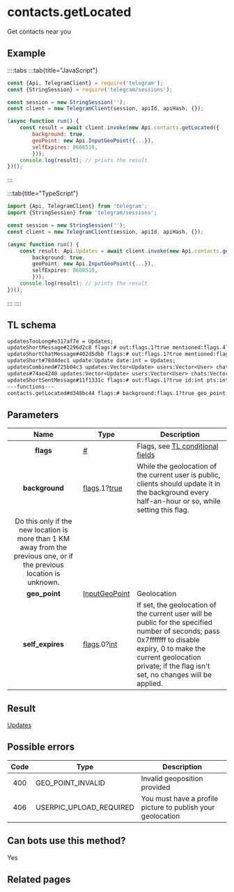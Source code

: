 # contacts.getLocated

Get contacts near you

## Example

::::tabs
:::tab{title="JavaScript"}

```js
const {Api, TelegramClient} = require('telegram');
const {StringSession} = require('telegram/sessions');

const session = new StringSession('');
const client = new TelegramClient(session, apiId, apiHash, {});

(async function run() {
    const result = await client.invoke(new Api.contacts.getLocated({
		background: true,
		geoPoint: new Api.InputGeoPoint({...}),
		selfExpires: 8608510,
		}));
    console.log(result); // prints the result
})();
```

:::

:::tab{title="TypeScript"}

```ts
import {Api, TelegramClient} from 'telegram';
import {StringSession} from 'telegram/sessions';

const session = new StringSession('');
const client = new TelegramClient(session, apiId, apiHash, {});

(async function run() {
    const result: Api.Updates = await client.invoke(new Api.contacts.getLocated({
		background: true,
		geoPoint: new Api.InputGeoPoint({...}),
		selfExpires: 8608510,
		}));
    console.log(result); // prints the result
})();
```

:::
::::

## TL schema

```txt
updatesTooLong#e317af7e = Updates;
updateShortMessage#2296d2c8 flags:# out:flags.1?true mentioned:flags.4?true media_unread:flags.5?true silent:flags.13?true id:int user_id:int message:string pts:int pts_count:int date:int fwd_from:flags.2?MessageFwdHeader via_bot_id:flags.11?int reply_to:flags.3?MessageReplyHeader entities:flags.7?Vector<MessageEntity> = Updates;
updateShortChatMessage#402d5dbb flags:# out:flags.1?true mentioned:flags.4?true media_unread:flags.5?true silent:flags.13?true id:int from_id:int chat_id:int message:string pts:int pts_count:int date:int fwd_from:flags.2?MessageFwdHeader via_bot_id:flags.11?int reply_to:flags.3?MessageReplyHeader entities:flags.7?Vector<MessageEntity> = Updates;
updateShort#78d4dec1 update:Update date:int = Updates;
updatesCombined#725b04c3 updates:Vector<Update> users:Vector<User> chats:Vector<Chat> date:int seq_start:int seq:int = Updates;
updates#74ae4240 updates:Vector<Update> users:Vector<User> chats:Vector<Chat> date:int seq:int = Updates;
updateShortSentMessage#11f1331c flags:# out:flags.1?true id:int pts:int pts_count:int date:int media:flags.9?MessageMedia entities:flags.7?Vector<MessageEntity> = Updates;
---functions---
contacts.getLocated#d348bc44 flags:# background:flags.1?true geo_point:InputGeoPoint self_expires:flags.0?int = Updates;
```

## Parameters

|                                                          Name                                                          | Type                                                                                                                              | Description                                                                                                                                                                                                                      |
| :--------------------------------------------------------------------------------------------------------------------: | --------------------------------------------------------------------------------------------------------------------------------- | -------------------------------------------------------------------------------------------------------------------------------------------------------------------------------------------------------------------------------- |
|                                                       **flags**                                                        | [#](https://core.telegram.org/type/%23)                                                                                           | Flags, see [TL conditional fields](https://core.telegram.org/mtproto/TL-combinators#conditional-fields)                                                                                                                          |
|                                                     **background**                                                     | [flags](https://core.telegram.org/mtproto/TL-combinators#conditional-fields).1?[true](https://core.telegram.org/constructor/true) | While the geolocation of the current user is public, clients should update it in the background every half-an-hour or so, while setting this flag.                                                                               |
| Do this only if the new location is more than 1 KM away from the previous one, or if the previous location is unknown. |
|                                                     **geo_point**                                                      | [InputGeoPoint](https://core.telegram.org/type/InputGeoPoint)                                                                     | Geolocation                                                                                                                                                                                                                      |
|                                                    **self_expires**                                                    | [flags](https://core.telegram.org/mtproto/TL-combinators#conditional-fields).0?[int](https://core.telegram.org/type/int)          | If set, the geolocation of the current user will be public for the specified number of seconds; pass 0x7fffffff to disable expiry, 0 to make the current geolocation private; if the flag isn't set, no changes will be applied. |

## Result

[Updates](https://core.telegram.org/type/Updates)

## Possible errors

| Code | Type                    | Description                                                 |
| :--: | ----------------------- | ----------------------------------------------------------- |
| 400  | GEO_POINT_INVALID       | Invalid geoposition provided                                |
| 406  | USERPIC_UPLOAD_REQUIRED | You must have a profile picture to publish your geolocation |

## Can bots use this method?

Yes

## Related pages
